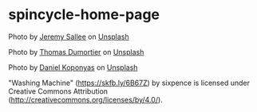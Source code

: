 # spincycle-home-page


Photo by <a href="https://unsplash.com/ja/@jeremysallee?utm_source=unsplash&utm_medium=referral&utm_content=creditCopyText">Jeremy Sallee</a> on <a href="https://unsplash.com/photos/lgrM1t4rxWQ?utm_source=unsplash&utm_medium=referral&utm_content=creditCopyText">Unsplash</a>

Photo by <a href="https://unsplash.com/@mimoto_photo?utm_source=unsplash&utm_medium=referral&utm_content=creditCopyText">Thomas Dumortier</a> on <a href="https://unsplash.com/photos/Rdh4UcM6Y7E?utm_source=unsplash&utm_medium=referral&utm_content=creditCopyText">Unsplash</a>

Photo by <a href="https://unsplash.com/@kopidanny?utm_source=unsplash&utm_medium=referral&utm_content=creditCopyText">Daniel Koponyas</a> on <a href="https://unsplash.com/photos/RMyaPlb_-fA?utm_source=unsplash&utm_medium=referral&utm_content=creditCopyText">Unsplash</a>
  
  
"Washing Machine" (https://skfb.ly/6B67Z) by sixpence is licensed under Creative Commons Attribution (http://creativecommons.org/licenses/by/4.0/).